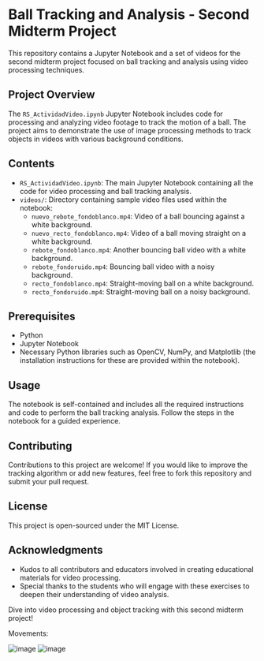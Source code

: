 # Ball Tracking and Analysis - Second Midterm Project

This repository contains a Jupyter Notebook and a set of videos for the second midterm project focused on ball tracking and analysis using video processing techniques.

## Project Overview

The `RS_ActividadVideo.ipynb` Jupyter Notebook includes code for processing and analyzing video footage to track the motion of a ball. The project aims to demonstrate the use of image processing methods to track objects in videos with various background conditions.

## Contents

- `RS_ActividadVideo.ipynb`: The main Jupyter Notebook containing all the code for video processing and ball tracking analysis.
- `videos/`: Directory containing sample video files used within the notebook:
  - `nuevo_rebote_fondoblanco.mp4`: Video of a ball bouncing against a white background.
  - `nuevo_recto_fondoblanco.mp4`: Video of a ball moving straight on a white background.
  - `rebote_fondoblanco.mp4`: Another bouncing ball video with a white background.
  - `rebote_fondoruido.mp4`: Bouncing ball video with a noisy background.
  - `recto_fondoblanco.mp4`: Straight-moving ball on a white background.
  - `recto_fondoruido.mp4`: Straight-moving ball on a noisy background.
 
## Prerequisites

- Python
- Jupyter Notebook
- Necessary Python libraries such as OpenCV, NumPy, and Matplotlib (the installation instructions for these are provided within the notebook).

## Usage

The notebook is self-contained and includes all the required instructions and code to perform the ball tracking analysis. Follow the steps in the notebook for a guided experience.

## Contributing

Contributions to this project are welcome! If you would like to improve the tracking algorithm or add new features, feel free to fork this repository and submit your pull request.

## License

This project is open-sourced under the MIT License.

## Acknowledgments

- Kudos to all contributors and educators involved in creating educational materials for video processing.
- Special thanks to the students who will engage with these exercises to deepen their understanding of video analysis.

Dive into video processing and object tracking with this second midterm project!


Movements:



![image](https://github.com/BraulioAlejandroNavarreteHorta/BallTrackingDetection/assets/133619100/2e60fe79-5e18-48e7-b195-f9a032de8853)
![image](https://github.com/BraulioAlejandroNavarreteHorta/BallTrackingDetection/assets/133619100/8def7593-6b0e-4828-a7b1-e840ebfba21e)

